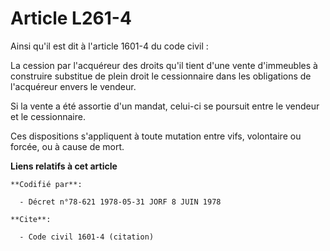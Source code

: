 # Article L261-4

Ainsi qu'il est dit à l'article 1601-4 du code civil :

La cession par l'acquéreur des droits qu'il tient d'une vente d'immeubles à construire substitue de plein droit le
cessionnaire dans les obligations de l'acquéreur envers le vendeur.

Si la vente a été assortie d'un mandat, celui-ci se poursuit entre le vendeur et le cessionnaire.

Ces dispositions s'appliquent à toute mutation entre vifs, volontaire ou forcée, ou à cause de mort.

**Liens relatifs à cet article**

	**Codifié par**:

	  - Décret n°78-621 1978-05-31 JORF 8 JUIN 1978

	**Cite**:

	  - Code civil 1601-4 (citation)

